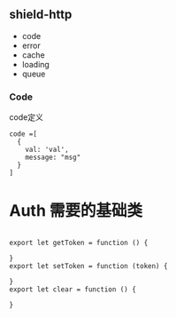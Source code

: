 ## shield-http

  - code
  - error 
  - cache
  - loading
  - queue



### Code 

code定义

    code =[
      {
        val: 'val',
        message: "msg"
      }
    ]





# Auth 需要的基础类



  ```
  
  export let getToken = function () {
  
  }
  export let setToken = function (token) {
  
  }
  export let clear = function () {
   
  }
  
  ```
